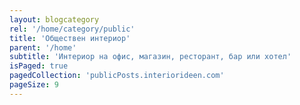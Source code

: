 ```yaml
---
layout: blogcategory
rel: '/home/category/public'
title: 'Обществен интериор'
parent: '/home'
subtitle: 'Интериор на офис, магазин, ресторант, бар или хотел'
isPaged: true
pagedCollection: 'publicPosts.interiorideen.com'
pageSize: 9
---
```

